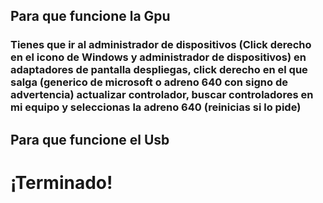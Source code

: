 ## Para que funcione la Gpu

### Tienes que ir al administrador de dispositivos (Click derecho en el icono de Windows y administrador de dispositivos) en adaptadores de pantalla despliegas, click derecho en el que salga (generico de microsoft o adreno 640 con signo de advertencia) actualizar controlador, buscar controladores en mi equipo y seleccionas la adreno 640 (reinicias si lo pide)

## Para que funcione el Usb


# ¡Terminado!
